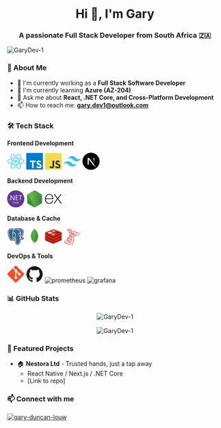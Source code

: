 <h1 align="center">Hi 👋, I'm Gary</h1>
<h3 align="center">A passionate Full Stack Developer from South Africa 🇿🇦</h3>

<p align="left"> 
  <img src="https://komarev.com/ghpvc/?username=GaryDev-1&label=Profile%20views&color=0e75b6&style=flat" alt="GaryDev-1" /> 
</p>

### 🚀 About Me
- 🔭 I'm currently working as a **Full Stack Software Developer**
- 🌱 I'm currently learning **Azure (AZ-204)**
- 💬 Ask me about **React, .NET Core, and Cross-Platform Development**
- 📫 How to reach me: **gary.dev1@outlook.com**

### 🛠️ Tech Stack

**Frontend Development**
<p align="left">
  <img src="https://raw.githubusercontent.com/devicons/devicon/master/icons/react/react-original.svg" alt="react" width="40" height="40"/>
  <img src="https://raw.githubusercontent.com/devicons/devicon/master/icons/typescript/typescript-original.svg" alt="typescript" width="40" height="40"/>
  <img src="https://raw.githubusercontent.com/devicons/devicon/master/icons/javascript/javascript-original.svg" alt="javascript" width="40" height="40"/>
  <img src="https://raw.githubusercontent.com/devicons/devicon/master/icons/tailwindcss/tailwindcss-plain.svg" alt="tailwind" width="40" height="40"/>
  <img src="https://raw.githubusercontent.com/devicons/devicon/master/icons/nextjs/nextjs-original.svg" alt="nextjs" width="40" height="40"/>
</p>

**Backend Development**
<p align="left">
  <img src="https://raw.githubusercontent.com/devicons/devicon/master/icons/dotnetcore/dotnetcore-original.svg" alt="dotnet" width="40" height="40"/>
  <img src="https://raw.githubusercontent.com/devicons/devicon/master/icons/nodejs/nodejs-original.svg" alt="nodejs" width="40" height="40"/>
  <img src="https://raw.githubusercontent.com/devicons/devicon/master/icons/express/express-original.svg" alt="express" width="40" height="40"/>
</p>

**Database & Cache**
<p align="left">
  <img src="https://raw.githubusercontent.com/devicons/devicon/master/icons/postgresql/postgresql-original.svg" alt="postgresql" width="40" height="40"/>
  <img src="https://raw.githubusercontent.com/devicons/devicon/master/icons/mongodb/mongodb-original.svg" alt="mongodb" width="40" height="40"/>
  <img src="https://raw.githubusercontent.com/devicons/devicon/master/icons/redis/redis-original.svg" alt="redis" width="40" height="40"/>
  <img src="https://raw.githubusercontent.com/devicons/devicon/master/icons/microsoftsqlserver/microsoftsqlserver-plain.svg" alt="mssql" width="40" height="40"/>
</p>

**DevOps & Tools**
<p align="left">
  <img src="https://raw.githubusercontent.com/devicons/devicon/master/icons/git/git-original.svg" alt="git" width="40" height="40"/>
  <img src="https://raw.githubusercontent.com/devicons/devicon/master/icons/github/github-original.svg" alt="github" width="40" height="40"/>
  <img src="https://www.vectorlogo.zone/logos/prometheusio/prometheusio-icon.svg" alt="prometheus" width="40" height="40"/>
  <img src="https://www.vectorlogo.zone/logos/grafana/grafana-icon.svg" alt="grafana" width="40" height="40"/>
</p>

### 📊 GitHub Stats
<p align="center">
  <img align="center" src="https://github-readme-stats.vercel.app/api?username=GaryDev-1&show_icons=true&theme=dark" alt="GaryDev-1" />
</p>

<p align="center">
  <img align="center" src="https://github-readme-streak-stats.herokuapp.com/?user=GaryDev-1&theme=dark" alt="GaryDev-1" />
</p>

### 🌟 Featured Projects
- 🏠 **Nestora Ltd** - Trusted hands, just a tap away
  - React Native / Next.js / .NET Core
  - [Link to repo]

### 📫 Connect with me
<p align="left">
<a href="https://linkedin.com/in/gary-duncan-louw/" target="blank"><img align="center" src="https://raw.githubusercontent.com/rahuldkjain/github-profile-readme-generator/master/src/images/icons/Social/linked-in-alt.svg" alt="gary-duncan-louw" height="30" width="40" /></a>
</p>

<!---
GaryDev-1/GaryDev-1 is a ✨ special ✨ repository because its `README.md` (this file) appears on your GitHub profile.
You can click the Preview link to take a look at your changes.
--->
